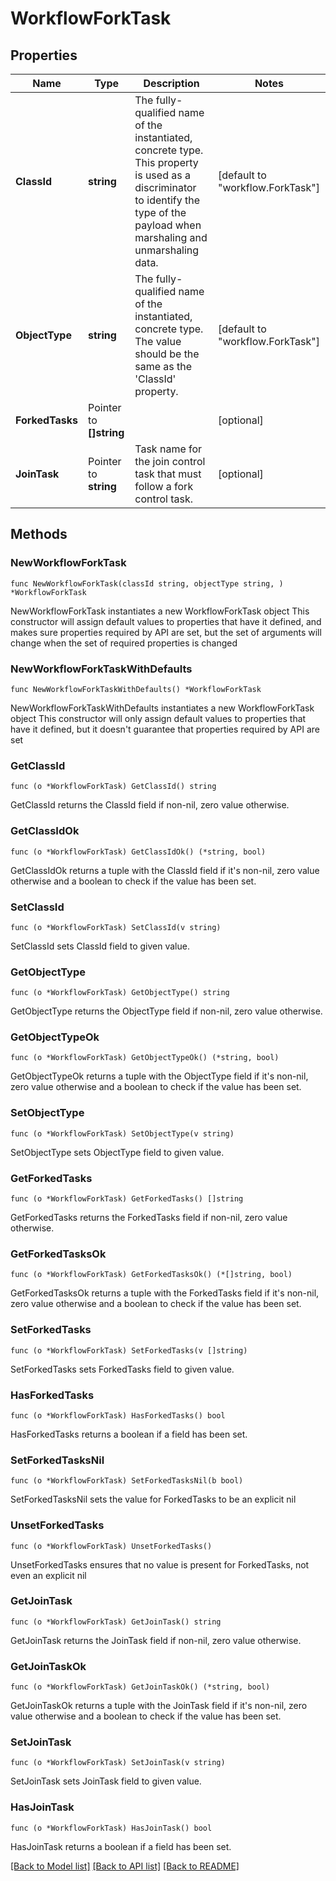 # WorkflowForkTask

## Properties

Name | Type | Description | Notes
------------ | ------------- | ------------- | -------------
**ClassId** | **string** | The fully-qualified name of the instantiated, concrete type. This property is used as a discriminator to identify the type of the payload when marshaling and unmarshaling data. | [default to "workflow.ForkTask"]
**ObjectType** | **string** | The fully-qualified name of the instantiated, concrete type. The value should be the same as the &#39;ClassId&#39; property. | [default to "workflow.ForkTask"]
**ForkedTasks** | Pointer to **[]string** |  | [optional] 
**JoinTask** | Pointer to **string** | Task name for the join control task that must follow a fork control task. | [optional] 

## Methods

### NewWorkflowForkTask

`func NewWorkflowForkTask(classId string, objectType string, ) *WorkflowForkTask`

NewWorkflowForkTask instantiates a new WorkflowForkTask object
This constructor will assign default values to properties that have it defined,
and makes sure properties required by API are set, but the set of arguments
will change when the set of required properties is changed

### NewWorkflowForkTaskWithDefaults

`func NewWorkflowForkTaskWithDefaults() *WorkflowForkTask`

NewWorkflowForkTaskWithDefaults instantiates a new WorkflowForkTask object
This constructor will only assign default values to properties that have it defined,
but it doesn't guarantee that properties required by API are set

### GetClassId

`func (o *WorkflowForkTask) GetClassId() string`

GetClassId returns the ClassId field if non-nil, zero value otherwise.

### GetClassIdOk

`func (o *WorkflowForkTask) GetClassIdOk() (*string, bool)`

GetClassIdOk returns a tuple with the ClassId field if it's non-nil, zero value otherwise
and a boolean to check if the value has been set.

### SetClassId

`func (o *WorkflowForkTask) SetClassId(v string)`

SetClassId sets ClassId field to given value.


### GetObjectType

`func (o *WorkflowForkTask) GetObjectType() string`

GetObjectType returns the ObjectType field if non-nil, zero value otherwise.

### GetObjectTypeOk

`func (o *WorkflowForkTask) GetObjectTypeOk() (*string, bool)`

GetObjectTypeOk returns a tuple with the ObjectType field if it's non-nil, zero value otherwise
and a boolean to check if the value has been set.

### SetObjectType

`func (o *WorkflowForkTask) SetObjectType(v string)`

SetObjectType sets ObjectType field to given value.


### GetForkedTasks

`func (o *WorkflowForkTask) GetForkedTasks() []string`

GetForkedTasks returns the ForkedTasks field if non-nil, zero value otherwise.

### GetForkedTasksOk

`func (o *WorkflowForkTask) GetForkedTasksOk() (*[]string, bool)`

GetForkedTasksOk returns a tuple with the ForkedTasks field if it's non-nil, zero value otherwise
and a boolean to check if the value has been set.

### SetForkedTasks

`func (o *WorkflowForkTask) SetForkedTasks(v []string)`

SetForkedTasks sets ForkedTasks field to given value.

### HasForkedTasks

`func (o *WorkflowForkTask) HasForkedTasks() bool`

HasForkedTasks returns a boolean if a field has been set.

### SetForkedTasksNil

`func (o *WorkflowForkTask) SetForkedTasksNil(b bool)`

 SetForkedTasksNil sets the value for ForkedTasks to be an explicit nil

### UnsetForkedTasks
`func (o *WorkflowForkTask) UnsetForkedTasks()`

UnsetForkedTasks ensures that no value is present for ForkedTasks, not even an explicit nil
### GetJoinTask

`func (o *WorkflowForkTask) GetJoinTask() string`

GetJoinTask returns the JoinTask field if non-nil, zero value otherwise.

### GetJoinTaskOk

`func (o *WorkflowForkTask) GetJoinTaskOk() (*string, bool)`

GetJoinTaskOk returns a tuple with the JoinTask field if it's non-nil, zero value otherwise
and a boolean to check if the value has been set.

### SetJoinTask

`func (o *WorkflowForkTask) SetJoinTask(v string)`

SetJoinTask sets JoinTask field to given value.

### HasJoinTask

`func (o *WorkflowForkTask) HasJoinTask() bool`

HasJoinTask returns a boolean if a field has been set.


[[Back to Model list]](../README.md#documentation-for-models) [[Back to API list]](../README.md#documentation-for-api-endpoints) [[Back to README]](../README.md)


